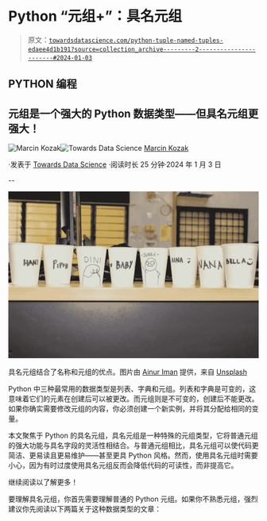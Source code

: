 # Python “元组+”：具名元组

> 原文：[`towardsdatascience.com/python-tuple-named-tuples-edaee4d1b191?source=collection_archive---------2-----------------------#2024-01-03`](https://towardsdatascience.com/python-tuple-named-tuples-edaee4d1b191?source=collection_archive---------2-----------------------#2024-01-03)

## PYTHON 编程

## 元组是一个强大的 Python 数据类型——但具名元组更强大！

[](https://medium.com/@nyggus?source=post_page---byline--edaee4d1b191--------------------------------)![Marcin Kozak](https://medium.com/@nyggus?source=post_page---byline--edaee4d1b191--------------------------------)[](https://towardsdatascience.com/?source=post_page---byline--edaee4d1b191--------------------------------)![Towards Data Science](https://towardsdatascience.com/?source=post_page---byline--edaee4d1b191--------------------------------) [Marcin Kozak](https://medium.com/@nyggus?source=post_page---byline--edaee4d1b191--------------------------------)

·发表于 [Towards Data Science](https://towardsdatascience.com/?source=post_page---byline--edaee4d1b191--------------------------------) ·阅读时长 25 分钟·2024 年 1 月 3 日

--

![](img/9ae2459dfa5ba52377719be16f261147.png)

具名元组结合了名称和元组的优点。图片由 [Ainur Iman](https://unsplash.com/@mynameisiknow?utm_source=medium&utm_medium=referral) 提供，来自 [Unsplash](https://unsplash.com/?utm_source=medium&utm_medium=referral)

Python 中三种最常用的数据类型是列表、字典和元组。列表和字典是可变的，这意味着它们的元素在创建后可以被更改。而元组则是不可变的，创建后不能更改。如果你确实需要修改元组的内容，你必须创建一个新实例，并将其分配给相同的变量。

本文聚焦于 Python 的具名元组，具名元组是一种特殊的元组类型，它将普通元组的强大功能与具名字段的灵活性相结合。与普通元组相比，具名元组可以使代码更简洁、更易读且更易维护——甚至更具 Python 风格。然而，使用具名元组时需要小心，因为有时过度使用具名元组反而会降低代码的可读性，而非提高它。

继续阅读以了解更多！

要理解具名元组，你首先需要理解普通的 Python 元组。如果你不熟悉元组，强烈建议你先阅读以下两篇关于这种数据类型的文章：
